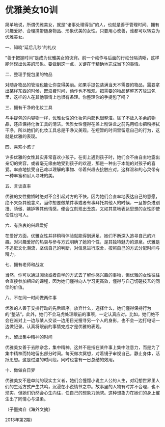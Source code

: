 # 优雅美女10训

简单地说，所谓优雅美女，就是“诸事处理得当”的人，也就是善于管理时间、拥有兴趣爱好、合理携带随身物品、形象优美的女性。只要用心改善，谁都可以转变为优雅美女。

一、知晓“延后几秒”的礼仪

“善于把握时间”是成为优雅美女的诀窍。前一个动作与后面的行动分隔清晰，这样能体现出优美的形象。要做到这一点，关键在于精确地完成当下的事情。

二、整理手提包里的物品

对随身物品的管理也能让你变得美丽。如果手提包装满当天不需要的物品，需要拿出某样东西的时候，既浪费时间，动作也不雅观。把需要的物品整整齐齐放进包里，这样的人在其他事情上也很有条理。你整理你的手提包了吗？

三、拥有干净的化妆工具

与手提包的内容物一样，优雅女性的化妆包内部也很整洁。除了不放入多余的物品，还应保持化妆工具的清洁。优雅女性懂得在盖上粉饼盒之前先用纸巾把粉擦拭干净，所以她们的化妆工具总是干净又美观。在短暂的时间里留意自己的行为，这就是优雅的表现。

四、喜欢小孩子

许多优雅的女性其实非常喜欢小孩子。在街上遇到孩子时，她们会不由自主地露出亲切的笑容，或者毫无缘由地受到孩子的欢迎，那是一种出于本能的对孩子的喜爱。率直地接受自己难以理解的事物、带着兴趣去接触应对，这样温和的心灵带有一种丰富和耐人寻味的美。

五、言谈直率

优雅的女性撒娇时绝对不会引起对方的不快，因为她们会直率地表达自己的意愿，绝不夹杂其他含义。当你想要做某件事或者有事拜托其他人的时候，一旦掺杂进别扭、骄傲、嫉妒等其他情感，便会立刻现出丑态。文如其意地表达思想的女性即使任性也可人。

六、有热衷的兴趣爱好

在爱好方面，优雅女性并非稍稍体验就能得到满足，她们不断深入追寻自己的兴趣。对兴趣爱好的热衷与参与方式明确了她的个性，是其独特魅力的源泉。优雅是不追赶文化潮流，坚信自己的判断，对信息进行取舍，按照自己的方式分配时间与精力。

七、拥有老师和战友

当然，你可以通过阅读或者自学的方式去了解你感兴趣的事物，但优雅的女性往往会直接参加相应的课程，因为她们懂得向人学习更高效，懂得与自己切磋技艺的同伴的价值。

八、不在同一时间做两件事

优雅的人善于安排行动的先后顺序。放弃什么，选择什么，她们懂得保持行为的“整洁”。此外，她们不会马虎处理眼前的事项，一定认真应对。比如，她们绝不会在派对上一边与某人交谈一边用目光搜寻另一个人的身影，也不会一边打电话一边做记录。认真将眼前的事情完成才是优雅的表现。

九、留出集中精神的时间

优雅美女善于去除杂念，集中精神。这并不是指在某件事上集中注意力，而是为了集中精神而特地留出部分时间。每天做次冥想，对着镜子审视自己，静止身体，活跃思想。这是过渡的时间段，同时也含有一日总结的效用。

十、做做白日梦

优雅美女不是单纯的现实主义者，她们会憧憬小说主人公的人生，对幻想世界里人们的生活方式产生共鸣，沉浸在小说情节之中。故事里的人物有时并不合理，也不现实，但她们仍然会心生向往，任自己的想象力驰骋。这种想象力在她们的身上催生出了同情心与温柔。

（子墨摘自《海外文摘》

2013年第2期）